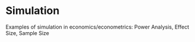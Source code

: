 # Simulation
Examples of simulation in economics/econometrics: Power Analysis, Effect Size, Sample Size
